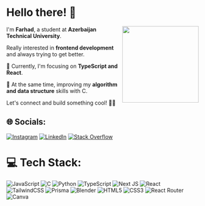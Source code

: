 

<h1 style="border-bottom: none;">Hello there! 👋</h1>



<img align="right" height="200" src="https://media0.giphy.com/media/v1.Y2lkPTc5MGI3NjExcGNvemUwMGRteTdobGM5c3ZkbGs3bXdiaXp4MzF1eTM2enNmZzZwMiZlcD12MV9pbnRlcm5hbF9naWZfYnlfaWQmY3Q9Zw/JIX9t2j0ZTN9S/giphy.gif"  />



<div align="left">
      <p>   I'm <strong>Farhad</strong>, a student at <strong>Azerbaijan Technical University</strong>.</p>
      <p>   Really interested in <strong>frontend development</strong> and always trying to get better.</p>
      <p>🚀 Currently, I'm focusing on <strong>TypeScript and React</strong>.</p>
      <p>🧠 At the same time, improving my <strong>algorithm and data structure</strong> skills with C.</p>
      <p>Let's connect and build something cool! 🚀✨</p>
</div>




## 🌐 Socials:
[![Instagram](https://img.shields.io/badge/Instagram-%23E4405F.svg?logo=Instagram&logoColor=white)](https://instagram.com/nagiyeferhad) [![LinkedIn](https://img.shields.io/badge/LinkedIn-%230077B5.svg?logo=linkedin&logoColor=white)](https://linkedin.com/in/ferhad-nağıyev-298836318) [![Stack Overflow](https://img.shields.io/badge/-Stackoverflow-FE7A16?logo=stack-overflow&logoColor=white)](https://stackoverflow.com/users/29850825) 

# 💻 Tech Stack:
![JavaScript](https://img.shields.io/badge/javascript-%23323330.svg?style=for-the-badge&logo=javascript&logoColor=%23F7DF1E) ![C](https://img.shields.io/badge/c-%2300599C.svg?style=for-the-badge&logo=c&logoColor=white) ![Python](https://img.shields.io/badge/python-3670A0?style=for-the-badge&logo=python&logoColor=ffdd54) ![TypeScript](https://img.shields.io/badge/typescript-%23007ACC.svg?style=for-the-badge&logo=typescript&logoColor=white) ![Next JS](https://img.shields.io/badge/Next-black?style=for-the-badge&logo=next.js&logoColor=white) ![React](https://img.shields.io/badge/react-%2320232a.svg?style=for-the-badge&logo=react&logoColor=%2361DAFB) ![TailwindCSS](https://img.shields.io/badge/tailwindcss-%2338B2AC.svg?style=for-the-badge&logo=tailwind-css&logoColor=white) ![Prisma](https://img.shields.io/badge/Prisma-3982CE?style=for-the-badge&logo=Prisma&logoColor=white) ![Blender](https://img.shields.io/badge/blender-%23F5792A.svg?style=for-the-badge&logo=blender&logoColor=white) ![HTML5](https://img.shields.io/badge/html5-%23E34F26.svg?style=for-the-badge&logo=html5&logoColor=white) ![CSS3](https://img.shields.io/badge/css3-%231572B6.svg?style=for-the-badge&logo=css3&logoColor=white) ![React Router](https://img.shields.io/badge/React_Router-CA4245?style=for-the-badge&logo=react-router&logoColor=white) ![Canva](https://img.shields.io/badge/Canva-%2300C4CC.svg?style=for-the-badge&logo=Canva&logoColor=white)







###

<br clear="both">





